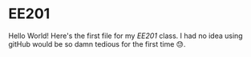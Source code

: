 
# EE201

Hello World! Here's the first file for my *EE201* class. I had no idea using
gitHub would be so damn tedious for the first time :sweat:.
